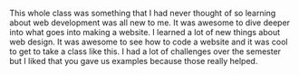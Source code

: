 This whole class was something that I had never thought of so learning about web development was all new to me. It was awesome to dive deeper into what goes into making a website.
I learned a lot of new things about web design. It was awesome to see how to code a website and it was cool to get to take a class like this.
I had a lot of challenges over the semester but I liked that you gave us examples because those really helped. 
